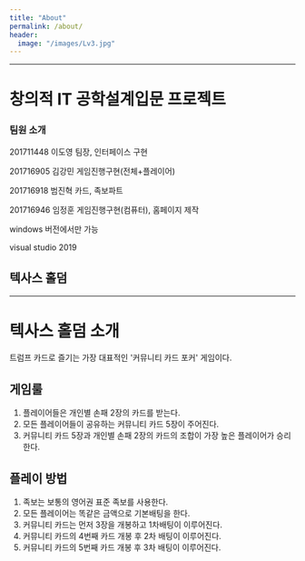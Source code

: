 ```yaml
---
title: "About"
permalink: /about/
header:
  image: "/images/Lv3.jpg"
---
```


------------------------------------
# 창의적 IT 공학설계입문 프로젝트


### 팀원 소개


 201711448  이도영  팀장, 인터페이스 구현

 201716905  김강민  게임진행구현(전체+플레이어)

 201716918  범진혁  카드, 족보파트
 
 201716946  임정훈  게임진행구현(컴퓨터), 홈페이지 제작

windows 버전에서만 가능

visual studio 2019

## 텍사스 홀덤
------------------------------------

# 텍사스 홀덤 소개

트럼프 카드로 즐기는 가장 대표적인 '커뮤니티 카드 포커' 게임이다.

## 게임룰

1. 플레이어들은 개인별 손패 2장의 카드를 받는다.
2. 모든 플레이어들이 공유하는 커뮤니티 카드 5장이 주어진다.
3. 커뮤니티 카드 5장과 개인별 손패 2장의 카드의 조합이 가장 높은 플레이어가 승리한다.

## 플레이 방법

1. 족보는 보통의 영어권 표준 족보를 사용한다.
2. 모든 플레이어는 똑같은 금액으로 기본배팅을 한다.
3. 커뮤니티 카드는 먼저 3장을 개봉하고 1차배팅이 이루어진다.
4. 커뮤니티 카드의 4번째 카드 개봉 후 2차 배팅이 이루어진다.
5. 커뮤니티 카드의 5번째 카드 개봉 후 3차 배팅이 이루어진다.
